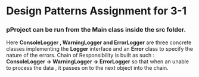 # Design Patterns Assignment for 3-1

### pProject can be run from the Main class inside the src folder.
Here **ConsoleLogger , WarningLogger and ErrorLogger** are three concrete classes implementing the **Logger** interface and an **Error** class to specify the nature of the errors.
Chain of Responsibility is built as such : **ConsoleLogger -> WarningLogger -> ErrorLogger** so that when an unable to process the data , it passes on to the next object into the chain.
